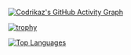 [![Codrikaz's GitHub Activity Graph](https://github-readme-activity-graph.vercel.app/graph?username=codrikaz&bg_color=0f2d3d&color=1cadfb&line=1cadfb&point=1cadfb&area=true&hide_border=true)](https://github.com/codrikaz/)

[![trophy](https://github-profile-trophy.vercel.app/?username=codrikaz&theme=onedark&no-bg=true)](https://github.com/codrikaz/github-profile-trophy)

[![Top Languages](https://github-readme-stats.vercel.app/api/top-langs/?username=codrikaz&layout=compact&show_icons=true&theme=chartreuse-dark)](https://github.com/codrikaz/github-readme-stats)


